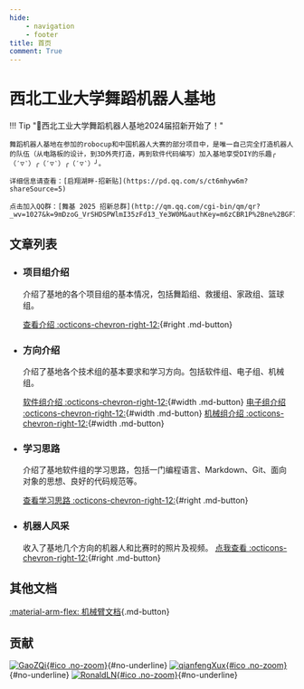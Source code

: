 ```yaml
---
hide:
    - navigation
    - footer
title: 首页
comment: True
---
```


# 西北工业大学舞蹈机器人基地

!!! Tip "🎉西北工业大学舞蹈机器人基地2024届招新开始了！"

    舞蹈机器人基地在参加的robocup和中国机器人大赛的部分项目中，是唯一自己完全打造机器人的队伍（从电路板的设计，到3D外壳打造，再到软件代码编写）加入基地享受DIY的乐趣╭（′▽‵）╭（′▽‵）╭（′▽‵）╯。

    详细信息请查看：[启翔湖畔-招新贴](https://pd.qq.com/s/ct6mhyw6m?shareSource=5)

    点击加入QQ群：[舞基 2025 招新总群](http://qm.qq.com/cgi-bin/qm/qr?_wv=1027&k=9mDzoG_VrSHDSPWlmI35zFd13_Ye3W0M&authKey=m6zCBR1P%2Bne%2BGF7HOsPdy%2FbDcgVk6vhiAl3IYJXDFe2DIkeclC59HUzZUMqBNamt&noverify=0&group_code=970686200)

## 文章列表

<div class="grid cards" markdown>

-   ### 项目组介绍

    介绍了基地的各个项目组的基本情况，包括舞蹈组、救援组、家政组、篮球组。

    [查看介绍 :octicons-chevron-right-12:](page/项目组/index.md){#right .md-button}

-   ### 方向介绍

    介绍了基地各个技术组的基本要求和学习方向。包括软件组、电子组、机械组。

    [软件组介绍 :octicons-chevron-right-12:](page/方向/软件.md){#width .md-button}
    [电子组介绍 :octicons-chevron-right-12:](page/方向/电子.md){#width .md-button}
    [机械组介绍 :octicons-chevron-right-12:](page/方向/机械.md){#width .md-button}

-   ### 学习思路

    介绍了基地软件组的学习思路，包括一门编程语言、Markdown、Git、面向对象的思想、良好的代码规范等。

    [查看学习思路 :octicons-chevron-right-12:](page/学习思路/软件组学习思路.md){#right .md-button}

-   ### 机器人风采
    收入了基地几个方向的机器人和比赛时的照片及视频。
    [点我查看 :octicons-chevron-right-12:](page/比赛/舞蹈组.md){#right .md-button}


</div>

## 其他文档

[:material-arm-flex: 机械臂文档](https://npu-home.github.io/arm/){.md-button}

## 贡献

[![GaoZQi](https://avatars.githubusercontent.com/u/62362150?v=4){#ico .no-zoom}](https://github.com/GaoZQi){#no-underline}
[![qianfengXux](https://avatars.githubusercontent.com/u/150541161?v=4){#ico .no-zoom}](https://github.com/qianfengXux){#no-underline}
[![RonaldLN](https://avatars.githubusercontent.com/u/120019179?v=4){#ico .no-zoom}](https://github.com/RonaldLN){#no-underline}
